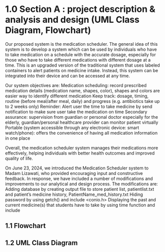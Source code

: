 # 1.0 Section A :  project description & analysis and design (UML Class Diagram, Flowchart)
Our proposed system is the medication scheduler. The general idea of this system is to develop a system which can be used by individuals who have to take medication on a schedule with the accurate dosage, especially for those who have to take different medications with different dosage at a time. This is an upgraded version of the traditional system that uses labeled containers to alert patients on medicine intake. Instead, this system can be integrated into their device and can be accessed at any time.

Our system objectives are:
Medication scheduling: record prescribed medication details (medication name, shapes, color), shapes and colors are easier way to identify different medication 
Keep track: dosage, timing, routine (before meal/after meal, daily) and progress (e.g. antibiotics take up to 2 weeks only)
Reminder: Alert user the time to take medicine by send notification to make sure user take the medication on time
Secondary assurance: supervision from guardian or personal doctor especially for the elderly, guardian/personal healthcare provider can monitor patient virtually
Portable (system accessible through any electronic device: smart watch/phone): offers the convenience of having all medication information in one place

Overall, the medication scheduler system manages their medications more effectively, helping individuals with better health outcomes and improved quality of life.

On June 23, 2024, we introduced the Medication Scheduler system to Madam Lizawati, who provided encouraging input and constructive feedback. In response, we have included a number of modifications and improvements to our analytical and design process. The modifications are:
Adding database by creating output file to store patient list, patientlist.txt and patient’s medicine history, PatientName_med_history.txt
Hiding password by using getch() and include <conio.h>
Displaying the past and current medicine(s) that students have to take by using time function and include <ctime>

## 1.1 Flowchart
## 1.2 UML Class Diagram
